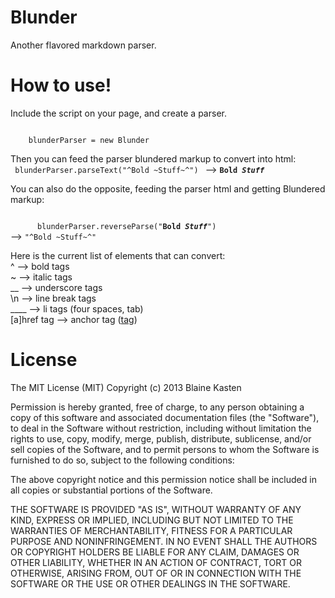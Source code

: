 Blunder
=======

Another flavored markdown parser.

How to use!
===

Include the script on your page, and create a parser.

<code>
    blunderParser = new Blunder
</code>

Then you can feed the parser blundered markup to convert into html:<br>
<code>
      blunderParser.parseText("^Bold ~Stuff~^")
</code> --> <code><b>Bold <i>Stuff</i></b></code>

You can also do the opposite, feeding the parser html and getting Blundered markup:
      
<code>
      blunderParser.reverseParse("<b>Bold <i>Stuff</i></b>")
</code> --> <code>"^Bold ~Stuff~^"</code>

Here is the current list of elements that can convert:<br>
^ --> bold tags<br>
~ --> italic tags<br>
__ --> underscore tags<br> 
\n --> line break tags<br>
____ --> li tags (four spaces, tab)<br>
[a]href tag --> anchor tag (<a href="href">tag</a>)

# License

The MIT License (MIT) Copyright (c) 2013 Blaine Kasten

Permission is hereby granted, free of charge, to any person obtaining a copy of this software and associated documentation files (the "Software"), to deal in the Software without restriction, including without limitation the rights to use, copy, modify, merge, publish, distribute, sublicense, and/or sell copies of the Software, and to permit persons to whom the Software is furnished to do so, subject to the following conditions:

The above copyright notice and this permission notice shall be included in all copies or substantial portions of the Software.

THE SOFTWARE IS PROVIDED "AS IS", WITHOUT WARRANTY OF ANY KIND, EXPRESS OR IMPLIED, INCLUDING BUT NOT LIMITED TO THE WARRANTIES OF MERCHANTABILITY, FITNESS FOR A PARTICULAR PURPOSE AND NONINFRINGEMENT. IN NO EVENT SHALL THE AUTHORS OR COPYRIGHT HOLDERS BE LIABLE FOR ANY CLAIM, DAMAGES OR OTHER LIABILITY, WHETHER IN AN ACTION OF CONTRACT, TORT OR OTHERWISE, ARISING FROM, OUT OF OR IN CONNECTION WITH THE SOFTWARE OR THE USE OR OTHER DEALINGS IN THE SOFTWARE.

